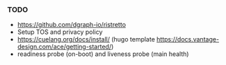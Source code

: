 ### TODO

- <https://github.com/dgraph-io/ristretto>
- Setup TOS and privacy policy
- <https://cuelang.org/docs/install/> (hugo template <https://docs.vantage-design.com/ace/getting-started/>)
- readiness probe (on-boot) and liveness probe (main health)
